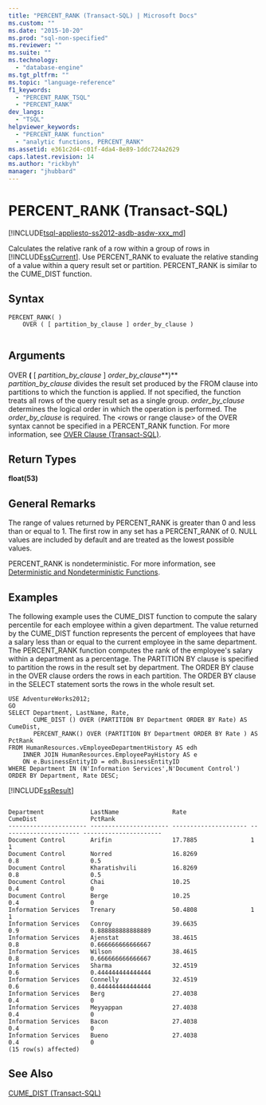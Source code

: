 ```yaml
---
title: "PERCENT_RANK (Transact-SQL) | Microsoft Docs"
ms.custom: ""
ms.date: "2015-10-20"
ms.prod: "sql-non-specified"
ms.reviewer: ""
ms.suite: ""
ms.technology: 
  - "database-engine"
ms.tgt_pltfrm: ""
ms.topic: "language-reference"
f1_keywords: 
  - "PERCENT_RANK_TSQL"
  - "PERCENT_RANK"
dev_langs: 
  - "TSQL"
helpviewer_keywords: 
  - "PERCENT_RANK function"
  - "analytic functions, PERCENT_RANK"
ms.assetid: e361c2d4-c01f-4da4-8e89-1ddc724a2629
caps.latest.revision: 14
ms.author: "rickbyh"
manager: "jhubbard"
---
```

# PERCENT_RANK (Transact-SQL)
[!INCLUDE[tsql-appliesto-ss2012-asdb-asdw-xxx_md](../../t-sql/data-types/includes/tsql-appliesto-ss2012-asdb-asdw-xxx-md.md)]

  Calculates the relative rank of a row within a group of rows in [!INCLUDE[ssCurrent](../../advanced-analytics/r-services/includes/sscurrent-md.md)]. Use PERCENT_RANK to evaluate the relative standing of a value within a query result set or partition. PERCENT_RANK is similar to the CUME_DIST function.  
  
## Syntax  
  
```  
PERCENT_RANK( )  
    OVER ( [ partition_by_clause ] order_by_clause )  
  
```  
  
## Arguments  
 OVER **(** [ *partition_by_clause* ] *order_by_clause***)**  
 *partition_by_clause* divides the result set produced by the FROM clause into partitions to which the function is applied. If not specified, the function treats all rows of the query result set as a single group. *order_by_clause* determines the logical order in which the operation is performed. The *order_by_clause* is required. The \<rows or range clause> of the OVER syntax cannot be specified in a PERCENT_RANK function.  For more information, see [OVER Clause &#40;Transact-SQL&#41;](../Topic/OVER%20Clause%20\(Transact-SQL\).md).  
  
## Return Types  
 **float(53)**  
  
## General Remarks  
 The range of values returned by PERCENT_RANK is greater than 0 and less than or equal to 1. The first row in any set has a PERCENT_RANK of 0. NULL values are included by default and are treated as the lowest possible values.  
  
 PERCENT_RANK is nondeterministic. For more information, see [Deterministic and Nondeterministic Functions](../../relational-databases/user-defined-functions/deterministic-and-nondeterministic-functions.md).  
  
## Examples  
 The following example uses the CUME_DIST function to compute the salary percentile for each employee within a given department. The value returned by the CUME_DIST function represents the percent of employees that have a salary less than or equal to the current employee in the same department. The PERCENT_RANK function computes the rank of the employee's salary within a department as a percentage. The PARTITION BY clause is specified to partition the rows in the result set by department. The ORDER BY clause in the OVER clause orders the rows in each partition. The ORDER BY clause in the SELECT statement sorts the rows in the whole result set.  
  
```  
USE AdventureWorks2012;  
GO  
SELECT Department, LastName, Rate,   
       CUME_DIST () OVER (PARTITION BY Department ORDER BY Rate) AS CumeDist,   
       PERCENT_RANK() OVER (PARTITION BY Department ORDER BY Rate ) AS PctRank  
FROM HumanResources.vEmployeeDepartmentHistory AS edh  
    INNER JOIN HumanResources.EmployeePayHistory AS e    
    ON e.BusinessEntityID = edh.BusinessEntityID  
WHERE Department IN (N'Information Services',N'Document Control')   
ORDER BY Department, Rate DESC;  
```  
  
 [!INCLUDE[ssResult](../../relational-databases/includes/ssresult-md.md)]  
  
```  
  
Department             LastName               Rate                  CumeDist               PctRank  
---------------------- ---------------------- --------------------- ---------------------- ----------------------  
Document Control       Arifin                 17.7885               1                      1  
Document Control       Norred                 16.8269               0.8                    0.5  
Document Control       Kharatishvili          16.8269               0.8                    0.5  
Document Control       Chai                   10.25                 0.4                    0  
Document Control       Berge                  10.25                 0.4                    0  
Information Services   Trenary                50.4808               1                      1  
Information Services   Conroy                 39.6635               0.9                    0.888888888888889  
Information Services   Ajenstat               38.4615               0.8                    0.666666666666667  
Information Services   Wilson                 38.4615               0.8                    0.666666666666667  
Information Services   Sharma                 32.4519               0.6                    0.444444444444444  
Information Services   Connelly               32.4519               0.6                    0.444444444444444  
Information Services   Berg                   27.4038               0.4                    0  
Information Services   Meyyappan              27.4038               0.4                    0  
Information Services   Bacon                  27.4038               0.4                    0  
Information Services   Bueno                  27.4038               0.4                    0  
(15 row(s) affected)  
```  
  
## See Also  
 [CUME_DIST &#40;Transact-SQL&#41;](../../t-sql/functions/cume-dist-transact-sql.md)  
  
  